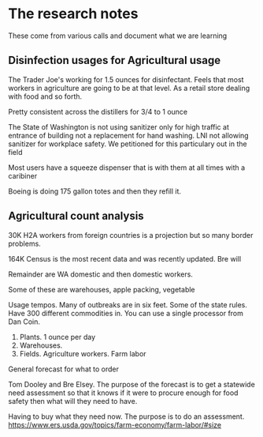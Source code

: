 # The research notes

These come from various calls and document what we are learning

## Disinfection usages for Agricultural usage

The Trader Joe's working for 1.5 ounces for disinfectant. Feels that most
workers in agriculture are going to be at that level. As a retail store dealing
with food and so forth.

Pretty consistent across the distillers for 3/4 to 1 ounce

The State of Washington is not using sanitizer only for high traffic at entrance
of building not a replacement for hand washing. LNI not allowing sanitizer for
workplace safety. We petitioned for this particulary out in the field

Most users have a squeeze dispenser that is with them at all times with a
caribiner

Boeing is doing 175 gallon totes and then they refill it.

## Agricultural count analysis
30K H2A workers from foreign countries is a projection but so many border
problems.

164K Census is the most recent data and was recently updated. Bre will

Remainder are WA domestic and then domestic workers.

Some of these are warehouses, apple packing, vegetable

Usage tempos. Many of outbreaks are in six feet. Some of the state rules. Have
300 different commodities in. You can use a single processor from Dan Coin.

1. Plants. 1 ounce per day
2. Warehouses.
3. Fields. Agriculture workers. Farm labor

General forecast for what to order

Tom Dooley and Bre Elsey. The purpose of the forecast is to get a statewide need
assessment so that it knows if it were to procure enough for food safety then
what will they need to have.

Having to buy what they need now. The purpose is to do an assessment.
https://www.ers.usda.gov/topics/farm-economy/farm-labor/#size
